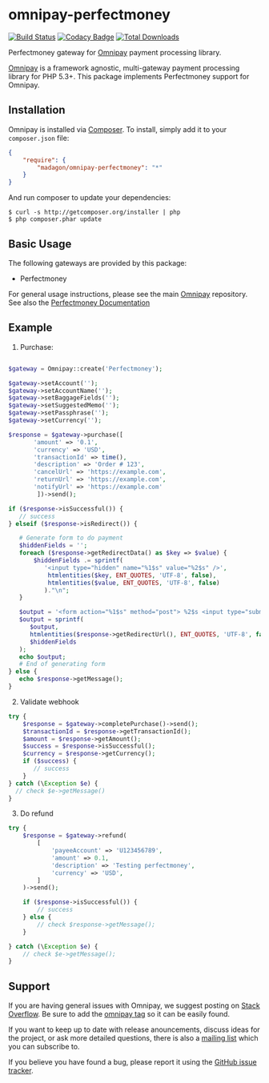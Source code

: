 # omnipay-perfectmoney
[![Build Status](https://travis-ci.org/aleksandrzhiliaev/omnipay-perfectmoney.svg?branch=master)](https://travis-ci.org/aleksandrzhiliaev/omnipay-perfectmoney)
[![Codacy Badge](https://api.codacy.com/project/badge/Grade/a4e2fa978f7d47688581496e640b0eea)](https://www.codacy.com/app/sassoftinc/omnipay-perfectmoney?utm_source=github.com&amp;utm_medium=referral&amp;utm_content=aleksandrzhiliaev/omnipay-perfectmoney&amp;utm_campaign=Badge_Grade)
[![Total Downloads](https://poser.pugx.org/aleksandrzhiliaev/omnipay-perfectmoney/downloads)](https://packagist.org/packages/aleksandrzhiliaev/omnipay-perfectmoney)

Perfectmoney gateway for [Omnipay](https://github.com/thephpleague/omnipay) payment processing library.

[Omnipay](https://github.com/omnipay/omnipay) is a framework agnostic, multi-gateway payment
processing library for PHP 5.3+. This package implements Perfectmoney support for Omnipay.

## Installation

Omnipay is installed via [Composer](http://getcomposer.org/). To install, simply add it
to your `composer.json` file:

```json
{
    "require": {
        "madagon/omnipay-perfectmoney": "*"
    }
}
```

And run composer to update your dependencies:

    $ curl -s http://getcomposer.org/installer | php
    $ php composer.phar update

## Basic Usage

The following gateways are provided by this package:

* Perfectmoney

For general usage instructions, please see the main [Omnipay](https://github.com/omnipay/omnipay)
repository. See also the [Perfectmoney Documentation](https://perfectmoney.is/sample-api.html)

## Example
1. Purchase:
```php

$gateway = Omnipay::create('Perfectmoney');

$gateway->setAccount('');
$gateway->setAccountName('');
$gateway->setBaggageFields('');
$gateway->setSuggestedMemo('');
$gateway->setPassphrase('');
$gateway->setCurrency('');

$response = $gateway->purchase([
       'amount' => '0.1',
       'currency' => 'USD',
       'transactionId' => time(),
       'description' => 'Order # 123',
       'cancelUrl' => 'https://example.com',
       'returnUrl' => 'https://example.com',
       'notifyUrl' => 'https://example.com'
        ])->send();

if ($response->isSuccessful()) {
   // success
} elseif ($response->isRedirect()) {

   # Generate form to do payment
   $hiddenFields = '';
   foreach ($response->getRedirectData() as $key => $value) {
       $hiddenFields .= sprintf(
          '<input type="hidden" name="%1$s" value="%2$s" />',
           htmlentities($key, ENT_QUOTES, 'UTF-8', false),
           htmlentities($value, ENT_QUOTES, 'UTF-8', false)
          )."\n";
   }

   $output = '<form action="%1$s" method="post"> %2$s <input type="submit" value="Purchase" /></form>';
   $output = sprintf(
      $output,
      htmlentities($response->getRedirectUrl(), ENT_QUOTES, 'UTF-8', false),
      $hiddenFields
   );
   echo $output;
   # End of generating form
} else {
   echo $response->getMessage();
}
```
2. Validate webhook
```php
try {
    $response = $gateway->completePurchase()->send();
    $transactionId = $response->getTransactionId();
    $amount = $response->getAmount();
    $success = $response->isSuccessful();
    $currency = $response->getCurrency();
    if ($success) {
       // success
    }
} catch (\Exception $e) {
  // check $e->getMessage()
}
```
3. Do refund
```php
try {
    $response = $gateway->refund(
        [
            'payeeAccount' => 'U123456789',
            'amount' => 0.1,
            'description' => 'Testing perfectmoney',
            'currency' => 'USD',
        ]
    )->send();

    if ($response->isSuccessful()) {
        // success
    } else {
        // check $response->getMessage();
    }

} catch (\Exception $e) {
    // check $e->getMessage();
}
```

## Support

If you are having general issues with Omnipay, we suggest posting on
[Stack Overflow](http://stackoverflow.com/). Be sure to add the
[omnipay tag](http://stackoverflow.com/questions/tagged/omnipay) so it can be easily found.

If you want to keep up to date with release anouncements, discuss ideas for the project,
or ask more detailed questions, there is also a [mailing list](https://groups.google.com/forum/#!forum/omnipay) which
you can subscribe to.

If you believe you have found a bug, please report it using the [GitHub issue tracker](https://github.com/aleksandrzhiliaev/omnipay-nixmoney/issues).
